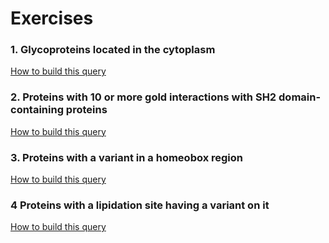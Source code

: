 # Exercises



### 1. Glycoproteins located in the cytoplasm
[How to build this query](./03_Exercise1.md)


### 2. Proteins with 10 or more gold interactions with SH2 domain-containing proteins
[How to build this query](./04_Exercise2.md)


### 3. Proteins with a variant in a homeobox region
[How to build this query](./05_Exercise3.md)


### 4 Proteins with a lipidation site having a variant on it
[How to build this query](./06_Exercise4.md)


